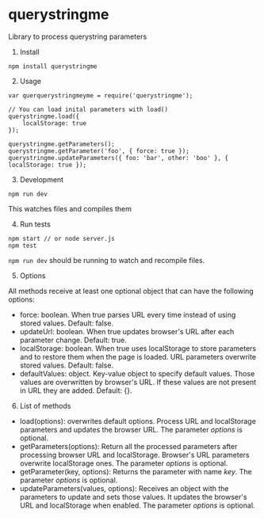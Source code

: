# querystringme
Library to process querystring parameters

1. Install 

```
npm install querystringme
```

2. Usage

```
var querquerystringmeyme = require('querystringme');

// You can load inital parameters with load()
querystringme.load({
    localStorage: true
});

querystringme.getParameters();
querystringme.getParameter('foo', { force: true });
querystringme.updateParameters({ foo: 'bar', other: 'boo' }, { localStorage: true });
```

3. Development

```
npm run dev
```

This watches files and compiles them

4. Run tests

```
npm start // or node server.js
npm test
```

`npm run dev` should be running to watch and recompile files.

5. Options

All methods receive at least one optional object that can have the following options:
* force: boolean. When true parses URL every time instead of using stored values. Default: false.
* updateUrl: boolean. When true updates browser's URL after each parameter change. Default: true.
* localStorage: boolean. When true uses localStorage to store parameters and to restore them when the page is loaded. URL parameters overwrite stored values. Default: false.
* defaultValues: object. Key-value object to specify default values. Those values are overwritten by browser's URL. If these values are not present in URL they are added. Default: {}.

6. List of methods

* load(options): overwrites default options. Process URL and localStorage parameters and updates the browser URL. The parameter *options* is optional.
* getParameters(options): Return all the processed parameters after processing browser URL and localStorage. Browser's URL parameters overwrite localStorage ones. The parameter *options* is optional.
* getParameter(key, options): Returns the parameter with name *key*. The parameter *options* is optional.
* updateParameters(values, options): Receives an object with the parameters to update and sets those values. It updates the browser's URL and localStorage when enabled. The parameter *options* is optional.